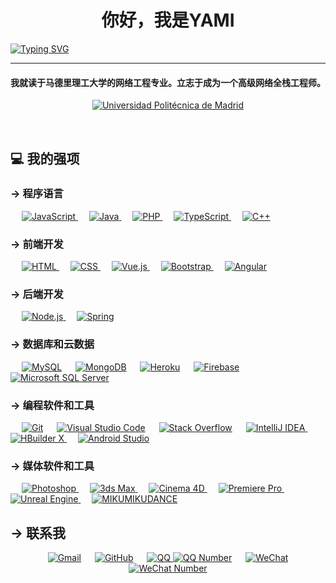 <h1 align="center">你好，我是YAMI</h1>

<p align="center">

<a href="https://git.io/typing-svg"><img src="https://readme-typing-svg.herokuapp.com?font=Fira+Code&pause=1000&center=true&width=1000&lines=我是一个擅长掉发的前后端苦逼程序员;一个对绘画建模略知一二的平面设计师;一个会码字整活的文案兼策划" alt="Typing SVG" /></a>

</p>

<hr/>

<h4 align="center">我就读于马德里理工大学的网络工程专业。立志于成为一个高级网络全栈工程师。</h4>
<p align="center">
<a href="https://www.upm.es/" target="_blank">
  <img alt="Universidad Politécnica de Madrid" src="https://img.shields.io/badge/Universidad%20Politécnica%20de%20Madrid-2E8B57?style=for-the-badge&logoColor=white">
</a> 
</p>
<br>

##  💻 我的强项

###  -> 程序语言

<p align="left" >

  &emsp;
  <a href="https://developer.mozilla.org/en-US/docs/Web/JavaScript" target="_blank">
  <img alt="JavaScript" src="https://img.shields.io/badge/JavaScript-F7DF1E?style=for-the-badge&logo=JavaScript&logoColor=white">
  </a>
  &emsp;
  <a href="https://www.java.com" target="_blank">
  <img alt="Java" src="https://img.shields.io/badge/Java-ED8B00?style=for-the-badge&logo=openjdk&logoColor=white">
  </a>
  &emsp;
  <a href="https://www.php.net/">
  <img alt="PHP" src="https://img.shields.io/badge/PHP-777BB4?style=for-the-badge&logo=php&logoColor=white"/>
  </a>
  &emsp;
  <a href="https://www.typescriptlang.org/" target="_blank">
  <img alt="TypeScript" src="https://img.shields.io/badge/TypeScript-007ACC?style=for-the-badge&logo=TypeScript&logoColor=white">
  </a>
 &emsp;
  <a href="https://isocpp.org/" target="_blank">
  <img alt="C++" src="https://img.shields.io/badge/C++-00599C?style=for-the-badge&logo=C%2B%2B&logoColor=white">
</a>
</p>

###  -> 前端开发

<p align="left">

&emsp;
<a href="https://www.w3.org/html/" target="_blank">
<img alt="HTML" src="https://img.shields.io/badge/HTML5-E34F26?style=for-the-badge&logo=html5&logoColor=white">
</a>
&emsp;
<a href="https://www.w3schools.com/css/" target="_blank">
<img alt="CSS" src="https://img.shields.io/badge/CSS3-1572B6?style=for-the-badge&logo=css3&logoColor=white">
</a>
&emsp;
<a href="https://vuejs.org/" target="_blank">
  <img alt="Vue.js" src="https://img.shields.io/badge/Vue.js-4FC08D?style=for-the-badge&logo=Vue.js&logoColor=white">
</a>
&emsp;
<a href="https://getbootstrap.com" target="_blank">
<img alt="Bootstrap" src="https://img.shields.io/badge/Bootstrap-563D7C?style=for-the-badge&logo=bootstrap&logoColor=white"/>
</a>
&emsp;
<a href="https://angular.io" target="_blank">
<img alt="Angular" src="https://img.shields.io/badge/Angular-DD0031?style=for-the-badge&logo=angular&logoColor=white"/>
</a>

</p>

###  -> 后端开发

<p align="left">
&emsp;
  <a href="https://nodejs.org/" target="_blank">
  <img alt="Node.js" src="https://img.shields.io/badge/Node.js-339933?style=for-the-badge&logo=Node.js&logoColor=white">
</a>
&emsp;
<a href="https://spring.io" target="_blank">
<img alt="Spring" src="https://img.shields.io/badge/Spring-6DB33F?style=for-the-badge&logo=spring&logoColor=white"/>
</a>
  
</p>

###  -> 数据库和云数据

<p align="left">

&emsp;
<a href="https://www.mysql.com/"><img alt="MySQL" src="https://img.shields.io/badge/MySQL-00000F?style=for-the-badge&logo=mysql&logoColor=white"></a>
&emsp;
<a href="https://www.mongodb.com/"><img alt="MongoDB" src ="https://img.shields.io/badge/MongoDB-4EA94B?style=for-the-badge&logo=mongodb&logoColor=white"/></a>
&emsp;
<a href="https://www.heroku.com/"><img alt="Heroku" src="https://img.shields.io/badge/Heroku-430098?style=for-the-badge&logo=heroku&logoColor=white"></a>
&emsp;
<a href="https://firebase.google.com/"><img alt="Firebase" src ="https://img.shields.io/badge/Firebase-039BE5?style=for-the-badge&logo=Firebase&logoColor=white"></a>
&emsp;
<a href="https://www.microsoft.com/en-us/sql-server" target="_blank">
  <img alt="Microsoft SQL Server" src="https://img.shields.io/badge/Microsoft%20SQL%20Server-CC2927?style=for-the-badge&logo=microsoft-sql-server&logoColor=white">
</a>
</p>


### -> 编程软件和工具

<p>

&emsp;
<a href="#"><img alt="Git" src="https://img.shields.io/badge/GIT-E44C30?style=for-the-badge&logo=git&logoColor=white"></a>
&emsp;
<a href="#"><img alt="Visual Studio Code" src="https://img.shields.io/badge/Visual_Studio_Code-0078D4?style=for-the-badge&logo=visual%20studio%20code&logoColor=white"></a>
&emsp;
<a href="#"><img alt="Stack Overflow" src="https://img.shields.io/badge/Stack%20Overflow-F58025?style=for-the-badge&logo=Stack%20Overflow&logoColor=white"></a>
&emsp;
<a href="https://www.jetbrains.com/idea/" target="_blank">
  <img alt="IntelliJ IDEA" src="https://img.shields.io/badge/IntelliJ IDEA-000000?style=for-the-badge&logo=IntelliJ IDEA&logoColor=white">
</a>
&emsp;
<a href="https://www.dcloud.io/hbuilderx.html" target="_blank">
  <img alt="HBuilder X" src="https://img.shields.io/badge/HBuilder%20X-blue?style=for-the-badge&logo=data:image/png;base64,iVBORw0KG... (Base64编码)" />
</a>
&emsp;
<a href="https://developer.android.com/studio" target="_blank">
  <img alt="Android Studio" src="https://img.shields.io/badge/Android%20Studio-3DDC84?style=for-the-badge&logo=android-studio&logoColor=white">
</a>

</p>

### -> 媒体软件和工具
<p>
&emsp;
<a href="https://www.adobe.com/products/photoshop.html" target="_blank">
  <img alt="Photoshop" src="https://img.shields.io/badge/Photoshop-31A8FF?style=for-the-badge&logo=Adobe%20Photoshop&logoColor=white">
</a>
&emsp;
<a href="https://www.autodesk.com/products/3ds-max/overview" target="_blank">
  <img alt="3ds Max" src="https://img.shields.io/badge/3ds%20Max-0071C5?style=for-the-badge&logo=Autodesk%203ds%20Max&logoColor=white">
</a>
&emsp;
<a href="https://www.maxon.net/en/products/cinema-4d/overview/" target="_blank">
  <img alt="Cinema 4D" src="https://img.shields.io/badge/Cinema%204D-3D6596?style=for-the-badge&logo=Cinema%204D&logoColor=white">
</a>
&emsp;
<a href="https://www.adobe.com/products/premiere.html" target="_blank">
  <img alt="Premiere Pro" src="https://img.shields.io/badge/Premiere_Pro-9999FF?style=for-the-badge&logo=Adobe-Premiere-Pro&logoColor=white">
</a>
&emsp;
<a href="https://www.unrealengine.com/" target="_blank">
  <img alt="Unreal Engine" src="https://img.shields.io/badge/Unreal%20Engine-313131?style=for-the-badge&logo=unreal-engine&logoColor=white">
</a> 
&emsp;
<a href="https://learnmmd.com/downloads/" target="_blank">
  <img alt="MIKUMIKUDANCE" src="https://img.shields.io/badge/MIKUMIKUDANCE-00C0EF?style=for-the-badge&logo=MIKUMIKUDANCE&logoColor=white">
</a>

</p>


##  -> 联系我

<p align="center">
<a href="mailto:jiamings0721@gmail.com"><img src="https://img.shields.io/badge/Gmail-D14836?style=for-the-badge&logo=gmail&logoColor=white" alt="Gmail"/></a>
&emsp;
<a href="https://github.com/1257198442"><img src="https://img.shields.io/badge/GitHub-100000?style=for-the-badge&logo=github&logoColor=white" alt="GitHub"/></a>
&emsp;
<a href="https://im.qq.com/" target="_blank">
  <img alt="QQ" src="https://img.shields.io/badge/QQ-EB1923?style=for-the-badge&logo=Tencent%20QQ&logoColor=white">
  <img alt="QQ Number" src="https://img.shields.io/badge/QQ:1257198442-blue?style=flat-square"></a>
&emsp;
  <a href="https://www.wechat.com" target="_blank">
  <img alt="WeChat" src="https://img.shields.io/badge/WeChat-7BB32E?style=for-the-badge&logo=WeChat&logoColor=white">
  <img alt="WeChat Number" src="https://img.shields.io/badge/Wechat:wxid_b1dr4k3yybe122-blue?style=flat-square"></a>
</a>
</p> 
